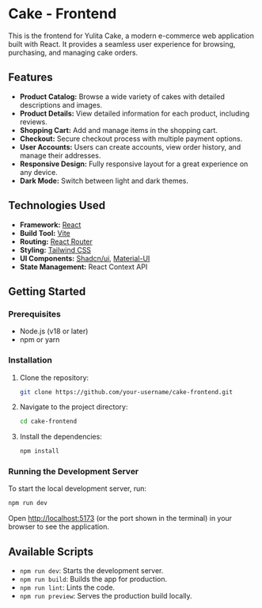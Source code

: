 # Cake - Frontend

This is the frontend for Yulita Cake, a modern e-commerce web application built with React. It provides a seamless user experience for browsing, purchasing, and managing cake orders.

## Features

*   **Product Catalog:** Browse a wide variety of cakes with detailed descriptions and images.
*   **Product Details:** View detailed information for each product, including reviews.
*   **Shopping Cart:** Add and manage items in the shopping cart.
*   **Checkout:** Secure checkout process with multiple payment options.
*   **User Accounts:** Users can create accounts, view order history, and manage their addresses.
*   **Responsive Design:** Fully responsive layout for a great experience on any device.
*   **Dark Mode:** Switch between light and dark themes.

## Technologies Used

*   **Framework:** [React](https://reactjs.org/)
*   **Build Tool:** [Vite](https://vitejs.dev/)
*   **Routing:** [React Router](https://reactrouter.com/)
*   **Styling:** [Tailwind CSS](https://tailwindcss.com/)
*   **UI Components:** [Shadcn/ui](https://ui.shadcn.com/), [Material-UI](https://mui.com/)
*   **State Management:** React Context API

## Getting Started

### Prerequisites

*   Node.js (v18 or later)
*   npm or yarn

### Installation

1.  Clone the repository:
    ```bash
    git clone https://github.com/your-username/cake-frontend.git
    ```
2.  Navigate to the project directory:
    ```bash
    cd cake-frontend
    ```
3.  Install the dependencies:
    ```bash
    npm install
    ```

### Running the Development Server

To start the local development server, run:

```bash
npm run dev
```

Open [http://localhost:5173](http://localhost:5173) (or the port shown in the terminal) in your browser to see the application.

## Available Scripts

*   `npm run dev`: Starts the development server.
*   `npm run build`: Builds the app for production.
*   `npm run lint`: Lints the code.
*   `npm run preview`: Serves the production build locally.